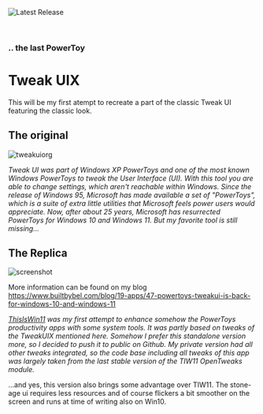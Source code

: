 ![Latest Release](https://img.shields.io/github/v/release/builtbybel/TweakUIX?style=for-the-badge)

<br>

### .. the last PowerToy
# Tweak UIX

This will be my first atempt to recreate a part of the classic Tweak UI featuring the classic look.

## The original
![tweakuiorg](https://user-images.githubusercontent.com/57478606/154859579-18711baa-cfa0-45c8-9cb0-6377ea4a84a4.jpg)


_Tweak UI was part of Windows XP PowerToys and one of the most known Windows PowerToys to tweak the User Interface (UI). With this tool you are able to change settings, which aren't reachable within Windows. Since the release of Windows 95, Microsoft has made available a set of "PowerToys", which is a suite of extra little utilities that Microsoft feels power users would appreciate. Now, after about 25 years, Microsoft has resurrected PowerToys for Windows 10 and Windows 11. But my favorite tool is still missing..._

## The Replica
![screenshot](https://github.com/builtbybel/TweakUIX/blob/main/assets/tuix.png)

More information can be found on my blog https://www.builtbybel.com/blog/19-apps/47-powertoys-tweakui-is-back-for-windows-10-and-windows-11


_[ThisIsWin11](https://github.com/builtbybel/ThisIsWin11/r) was my first attempt to enhance somehow the PowerToys productivity apps with some system tools. It was partly based on tweaks of the TweakUIX mentioned here. Somehow I prefer this standalone version more, so I decided to push it to public on Github. 
My private version had all other tweaks integrated, so the code base including all tweaks of this app was largely taken from the last stable version of the TIW11 OpenTweaks module._

...and yes, this version also brings some advantage over TIW11. The stone-age ui requires less resources and of course flickers a bit smoother on the screen and runs at time of writing also on Win10.
